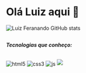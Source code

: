 # Olá Luiz aqui 👋 #

![Luiz Feranando GitHub stats](https://github-readme-stats.vercel.app/api?username=luizkujo&show_icons=true&theme=tokyonight)

##
  
  ***Tecnologias que conheço:***

  <div style="display: inline_block"></br>
  <img align="center" alt="html5" src="https://img.shields.io/badge/HTML5-E34F26?style=for-the-badge&logo=html5&logoColor=white">
  <img align="center" alt="css3" src="https://img.shields.io/badge/CSS3-1572B6?style=for-the-badge&logo=css3&logoColor=white">
  <img align="center" alt="js" src="https://img.shields.io/badge/JavaScript-F7DF1E?style=for-the-badge&logo=javascript&logoColor=black">
   <img src="https://www.google.com/url?sa=i&url=https%3A%2F%2Fwww.pinterest.com%2Fpin%2F403916660332805521%2F&psig=AOvVaw1JaiO-ZnEYWg-xn06d5Qcx&ust=1695464985126000&source=images&cd=vfe&opi=89978449&ved=0CA4QjRxqFwoTCMiG3rOBvoEDFQAAAAAdAAAAABBP">
  </div>

